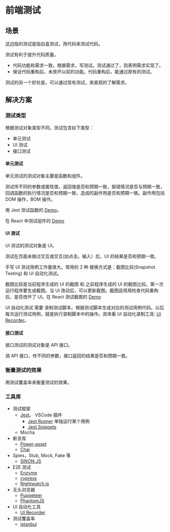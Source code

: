 # 前端测试
## 场景
这边指的测试是指白盒测试，用代码来测试代码。

测试有利于提升代码质量。
* 代码功能和需求一致。根据需求，写测试。测试通过了，则表明需求实现了。
* 保证代码重构后，未改坏以前的功能。代码重构后，能通过原有的测试。

测试的另一个好处是，可以通过现有测试，来直观的了解需求。

## 解决方案
### 测试类型
根据测试对象类型不同，测试包含如下类型：
* 单元测试
* UI 测试
* 接口测试

#### 单元测试
单元测试的测试对象主要是函数和组件。

测试传不同的参数或属性值，返回值是否和预期一致，报错情况是否与预期一致，回调函数的执行情况是否和预期一致，造成的副作用是否和预期一致。副作用包括 DOM 操作，BOM 操作。

用 Jest 测试函数的 [Demo](./jest/src)。

在 React 中测试组件的 [Demo](./react/jest/src/components/counter.spec.js)

#### UI 测试
UI 测试的测试对象是 UI。

测试在页面未做过交互或交互(如点击，输入）后，UI 的结果是否和预期一致。

手写 UI 测试用例工作量很大。常用的 2 种 替换方式是：截图比较(Snapshot Testing) 和 UI 自动化测试。

截图比较是当前程序生成的 UI 的截图 和 之前程序生成的 UI 的截图比较。第一次运行程序要生成截图。当 UI 改动后，可以更新截图。截图适用用检查代码重构后，是否改坏了 UI。在 React 测试截图的 [Demo](./react/jest/src/components/screenshot.spec.js)

UI 自动化测试 需要 录制测试脚本。根据测试脚本生成对应的测试用例代码。以后每次运行测试用例，就是执行录制脚本中的操作。具体看 UI 自动化录制工具: [UI Recorder](https://github.com/alibaba/uirecorder/blob/master/README_zh-cn.md)。

#### 接口测试
接口测试的测试对象是 API 接口。

调 API 接口，传不同的参数，接口返回的结果是否和预期一致。

### 衡量测试的效果
用测试覆盖率来衡量测试的效果。

### 工具库
* 测试框架
  * [Jest](https://jestjs.io/)。 VSCode 插件
    * [Jest Runner](https://marketplace.visualstudio.com/items?itemName=firsttris.vscode-jest-runner) 单独运行某个用例
    * [Jest Snippets](https://marketplace.visualstudio.com/items?itemName=andys8.jest-snippets)
  * Mocha
* 断言库
  * [Power-asset](https://github.com/power-assert-js/power-assert)
  * [Chai](https://www.chaijs.com/)
* Spies，Stub, Mock, Fake 等
  * [SINON.JS](https://sinonjs.org/)
* E2E 测试
  * [Enzyme](https://github.com/enzymejs/enzyme)
  * [cypress](https://www.cypress.io/)
  * [Nightwatch.js](https://nightwatchjs.org/)
* 无头浏览器
  * [Puppeteer](https://github.com/puppeteer/puppeteer)
  * [PhantomJS](https://phantomjs.org/)
* UI 自动化工具
  * [UI Recorder](https://github.com/alibaba/uirecorder/blob/master/README_zh-cn.md)
* 测试覆盖率
  * [istanbul](https://istanbul.js.org/)